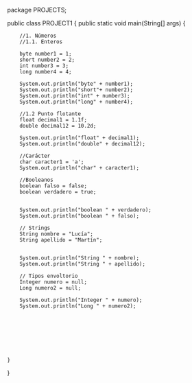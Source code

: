 package PROJECTS;

public class PROJECT1 {
    public static void main(String[] args) {
    
        //1. Números
        //1.1. Enteros
        
        byte number1 = 1;
        short number2 = 2;
        int number3 = 3;
        long number4 = 4;

        System.out.println("byte" + number1);
        System.out.println("short"+ number2);
        System.out.println("int" + number3);
        System.out.println("long" + number4);

        //1.2 Punto flotante
        float decimal1 = 1.1f;
        double decimal12 = 10.2d;

        System.out.println("float" + decimal1);
        System.out.println("double" + decimal12);

        //Carácter
        char caracter1 = 'a';
        System.out.println("char" + caracter1);

        //Booleanos
        boolean falso = false;
        boolean verdadero = true;


        System.out.println("boolean " + verdadero);
        System.out.println("boolean " + falso);

        // Strings
        String nombre = "Lucía";
        String apellido = "Martín";


        System.out.println("String " + nombre);
        System.out.println("String " + apellido);

        // Tipos envoltorio
        Integer numero = null;
        Long numero2 = null;

        System.out.println("Integer " + numero);
        System.out.println("Long " + numero2);








    }
}


